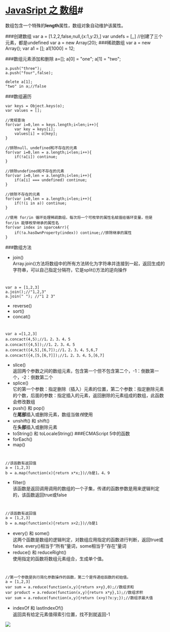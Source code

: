 # [JavaSript 之 数组]()#

数组包含一个特殊的**length**属性，数组对象自动维护该属性。

###创建数组
	var a = [1.2,2,false,null,{x:1,y:2},]
	var undefs = [,,]   //创建了三个元素，都是undefined
	var a = new Array(20);
###稀疏数组
	var a = new Array();
	var a1 = [];
	a1[1000] = 12;

###数组元素添加和删除
	a=[];
	a[0] = "one";
	a[1] = "two";

	a.push("three");
	a.push("four",false);
	
	delete a[1];
	"two" in a;//false
###数组遍历

	var keys = Object.keys(o);
	var values = [];

	//常规查询
	for(var i=0,len = keys.length;i<len;i++){
		var key = keys[i];
		values[i] = o[key];
	}

	//排除null、undefined和不存在的元素
	for(var i=0,len = a.length;i<len;i++){
		if(!a[i]) continue;
	}

	//排除undefined和不存在的元素
	for(var i=0,len = a.length;i<len;i++){
		if(a[i] === undefined) continue;
	}

	//排除不存在的元素
	for(var i=0,len = a.length;i<len;i++){
		if(!(i in a)) continue;
	}

	//使用 for/in 循环处理稀疏数组，每次将一个可枚举的属性名赋值给循环变量，但是 for/in 能够枚举继承的属性名
	for(var index in sparceArr){
		if(!a.hasOwnProperty(index)) continue;//排除继承的属性
	}
###数组方法

- join()  
Array.join()方法将数组中的所有方法转化为字符串并连接到一起，返回生成的字符串，可以自己指定分隔符，它是split()方法的逆向操作  
#
	var a = [1,2,3]
	a.join();//"1,2,3"
	a.join(" "); //"1 2 3"
- reverse()    
- sort()
- concat()
#
	var a =[1,2,3]
	a.concact(4,5);//1，2，3，4，5
	a.concact({4,5]);//1，2，3，4，5
	a.concact({4,5],[6,7]);//1，2，3，4，5,6,7
	a.concact({4,[5,[6,7]]);//1，2，3，4，5,[6,7]
- slice()  
返回两个参数之间的数组元素，包含第一个但不包含第二个，-1：倒数第一个，-2：倒数第二个
- splice()  
它的第一个参数：指定删除（插入）元素的位置，第二个参数：指定删除元素的个数，后面的参数：指定插入的元素，返回删除的元素组成的数组，此函数会修改数组
- push() 和 pop()  
在**尾部**插入或删除元素，数组当做*栈*使用
- unshift() 和 shift()  
在**头部**插入或删除元素
- toString() 和 toLocaleString()
###ECMAScript 5中的函数
- forEach()
- map() 
# 
	//该函数有返回值
	a = [1,2,3]
	b = a.map(function(x){return x*x;})//b是1，4，9
- filter()  
该函数是返回调用调用的数组的一个子集，传递的函数参数是用来逻辑判定的，该函数返回true或false
#
	//该函数有返回值
	a = [1,2,3]
	b = a.map(function(x){return x<2;})//b是1
- every() 和 some()  
这两个函数是数组的逻辑判定，对数组应用指定的函数进行判断，返回true或false.
every()相当于“所有”量词，some相当于“存在”量词
- reduce() 和 reduceRight()  
使用指定的函数将数组元素组合，生成单个值。  
#
	//第一个参数是执行简化参数操作的函数，第二个是传递给函数的初始值。
	a = [1,2,3]
	var sum = a.reduce(function(x,y){return x+y},0);//数组求和
	var product = a.reduce(function(x,y){return x*y},1);//数组求积
	var sum = a.reduce(function(x,y){return (x>y)?x:y;});//数组求最大值
- indexOf 和 lastIndexOf()  
返回具有给定元素值得索引位置，找不到就返回-1

![](http://i.imgur.com/lIL74MN.jpg)